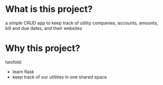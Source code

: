 # What is this project?  
a simple CRUD app to keep track of utility companies, accounts, amounts, bill and due dates, and their websites

# Why this project?  
twofold: 
- learn flask
- keep track of our utilities in one shared space
